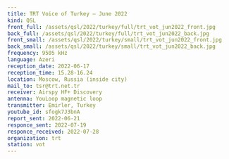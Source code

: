 ```yaml
---
title: TRT Voice of Turkey — June 2022
kind: QSL
front_full: /assets/qsl/2022/turkey/full/trt_vot_jun2022_front.jpg
back_full: /assets/qsl/2022/turkey/full/trt_vot_jun2022_back.jpg
front_small: /assets/qsl/2022/turkey/small/trt_vot_jun2022_front.jpg
back_small: /assets/qsl/2022/turkey/small/trt_vot_jun2022_back.jpg
frequency: 9505 kHz
language: Azeri
reception_date: 2022-06-17
reception_time: 15.28-16.24
location: Moscow, Russia (inside city)
mail_to: tsr@trt.net.tr
receiver: Airspy HF+ Discovery
antenna: YouLoop magnetic loop
transmitter: Emirler, Turkey
youtube_id: sfogk7J3bnA
report_sent: 2022-06-21
responce_sent: 2022-07-19
responce_received: 2022-07-28
organization: trt
station: vot
---
```

